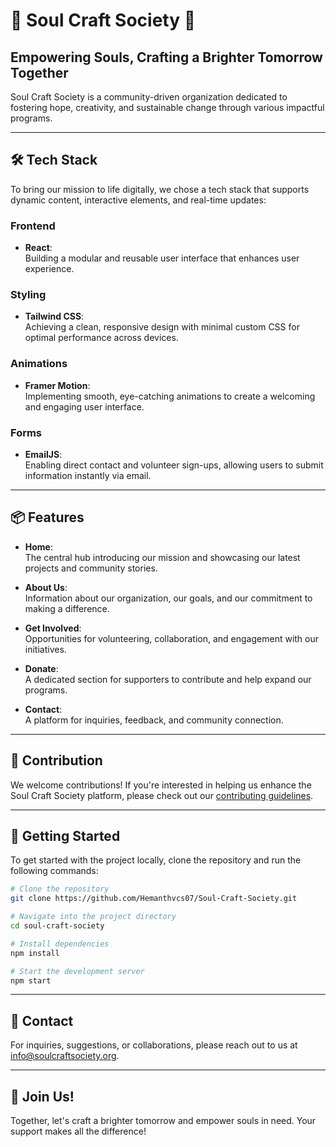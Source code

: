 # 🌟 Soul Craft Society 🌟

## Empowering Souls, Crafting a Brighter Tomorrow Together

Soul Craft Society is a community-driven organization dedicated to fostering hope, creativity, and sustainable change through various impactful programs.

---

## 🛠️ Tech Stack

To bring our mission to life digitally, we chose a tech stack that supports dynamic content, interactive elements, and real-time updates:

### **Frontend**
- **React**:  
  Building a modular and reusable user interface that enhances user experience.

### **Styling**
- **Tailwind CSS**:  
  Achieving a clean, responsive design with minimal custom CSS for optimal performance across devices.

### **Animations**
- **Framer Motion**:  
  Implementing smooth, eye-catching animations to create a welcoming and engaging user interface.

### **Forms**
- **EmailJS**:  
  Enabling direct contact and volunteer sign-ups, allowing users to submit information instantly via email.

---

## 📦 Features

- **Home**:  
  The central hub introducing our mission and showcasing our latest projects and community stories.

- **About Us**:  
  Information about our organization, our goals, and our commitment to making a difference.

- **Get Involved**:  
  Opportunities for volunteering, collaboration, and engagement with our initiatives.

- **Donate**:  
  A dedicated section for supporters to contribute and help expand our programs.

- **Contact**:  
  A platform for inquiries, feedback, and community connection.

---

## 🎨 Contribution

We welcome contributions! If you're interested in helping us enhance the Soul Craft Society platform, please check out our [contributing guidelines](CONTRIBUTING.md).

---

## 🚀 Getting Started

To get started with the project locally, clone the repository and run the following commands:

```bash
# Clone the repository
git clone https://github.com/Hemanthvcs07/Soul-Craft-Society.git

# Navigate into the project directory
cd soul-craft-society

# Install dependencies
npm install

# Start the development server
npm start
```

---

## 📧 Contact

For inquiries, suggestions, or collaborations, please reach out to us at [info@soulcraftsociety.org](mailto:info@soulcraftsociety.org).

---

## 🌱 Join Us!

Together, let's craft a brighter tomorrow and empower souls in need. Your support makes all the difference!
